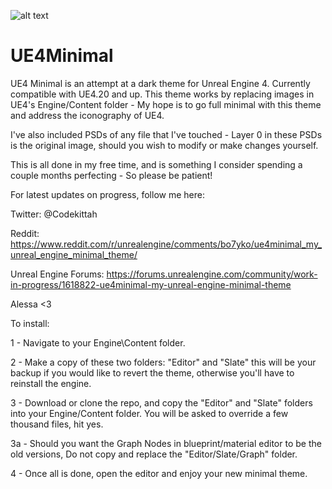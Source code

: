 
![alt text](https://raw.githubusercontent.com/Sythenz/UE4Minimal/master/UE4Minimal01_01.jpg)

# UE4Minimal

UE4 Minimal is an attempt at a dark theme for Unreal Engine 4. Currently compatible with UE4.20 and up. This 
theme works by replacing images in UE4's Engine/Content folder - My hope is to go full minimal with this theme and 
address the iconography of UE4.

I've also included PSDs of any file that I've touched - Layer 0 in these PSDs is the original
image, should you wish to modify or make changes yourself.

This is all done in my free time, and is something I consider spending a couple months perfecting - 
So please be patient!

For latest updates on progress, follow me here:

Twitter: @Codekittah 

Reddit: https://www.reddit.com/r/unrealengine/comments/bo7yko/ue4minimal_my_unreal_engine_minimal_theme/

Unreal Engine Forums: https://forums.unrealengine.com/community/work-in-progress/1618822-ue4minimal-my-unreal-engine-minimal-theme

Alessa <3

To install:

1 - Navigate to your Engine\Content folder.

2 - Make a copy of these two folders: "Editor" and "Slate" this will be your backup if you
would like to revert the theme, otherwise you'll have to reinstall the engine.

3 - Download or clone the repo, and copy the "Editor" and "Slate" folders into your
Engine/Content folder. You will be asked to override a few thousand files, hit yes.

3a - Should you want the Graph Nodes in blueprint/material editor to be the old versions,
Do not copy and replace the "Editor/Slate/Graph" folder.

4 - Once all is done, open the editor and enjoy your new minimal theme.